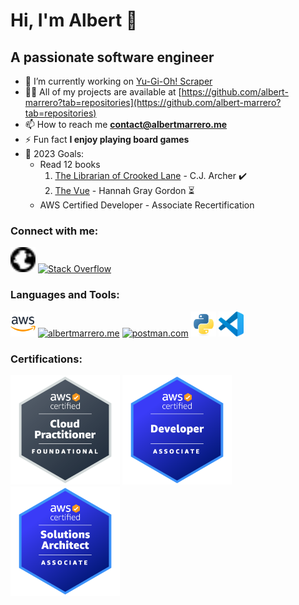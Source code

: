 # Hi, I'm Albert 👋

## A passionate software engineer

- 🔭 I’m currently working on [Yu-Gi-Oh! Scraper](https://github.com/albert-marrero/Yu-Gi-Oh-Scraper)
- 👨‍💻 All of my projects are available at [https://github.com/albert-marrero?tab=repositories](https://github.com/albert-marrero?tab=repositories)
- 📫 How to reach me **contact@albertmarrero.me**
- ⚡ Fun fact **I enjoy playing board games**
- 🥅 2023 Goals:
    * Read 12 books
        1. [The Librarian of Crooked Lane](https://www.goodreads.com/book/show/60054210-the-librarian-of-crooked-lane) - C.J. Archer ✔️
        2. [The Vue](https://www.goodreads.com/book/show/19385238-the-vu) - Hannah Gray Gordon ⏳ 
    * AWS Certified Developer - Associate Recertification

### Connect with me:

[<img alt="albertmarrero.me" width="40px" src="https://raw.githubusercontent.com/iconic/open-iconic/master/svg/globe.svg" />][website]
[<img alt="Stack Overflow" width="40px" src="https://raw.githubusercontent.com/rahuldkjain/github-profile-readme-generator/master/src/images/icons/Social/stack-overflow.svg" style="padding-right:10px;" />][stack-overflow]

### Languages and Tools:
[<img alt="albertmarrero.me" width="40px" src="https://raw.githubusercontent.com/devicons/devicon/master/icons/amazonwebservices/amazonwebservices-original-wordmark.svg" />][aws]
[<img alt="albertmarrero.me" width="40px" src="https://www.vectorlogo.zone/logos/git-scm/git-scm-icon.svg" />][git]
[<img alt="postman.com" width="40px" src="https://www.vectorlogo.zone/logos/getpostman/getpostman-icon.svg" />][postman]
[<img alt="python.org" width="40px" src="https://raw.githubusercontent.com/devicons/devicon/master/icons/python/python-original.svg" />][python]
[<img alt="code.visualstudio" width="40px" src="./icons/visual-studio-code/vscode.svg" />][visual-studio-code]

### Certifications:
[<img alt="aws-certified-cloud-practitioner" width="175px" src="./icons/aws-certified/aws-certified-cloud-practitioner.png" />][aws-certified-cloud-practitioner]
[<img alt="aws-certified-developer-associate" width="175px" src="./icons/aws-certified/aws-certified-developer-associate.png" />][aws-certified-developer-associate]
[<img alt="aws-certified-solutions-architect-associate" width="175px" src="./icons/aws-certified/aws-certified-solutions-architect-associate.png" />][aws-certified-solutions-architect-associate]

[connect-with-me]: # (Connect with me List)
[stack-overflow]: https://stackoverflow.com/users/9119769
[website]: https://albertmarrero.me

[languages-and-tools]: # (Languages and Tools)
[aws]: https://aws.amazon.com
[git]: https://git-scm.com
[postman]: https://postman.com
[python]: https://www.python.org
[visual-studio-code]: https://code.visualstudio.com

[certifications]: # (Certifications)
[aws-certified-cloud-practitioner]: https://www.credly.com/badges/05ea333b-72ae-45fa-b096-7b69df7fa340/public_url
[aws-certified-developer-associate]: https://www.credly.com/badges/a9551805-5edb-4d66-98f9-db598039e7d3/public_url
[aws-certified-solutions-architect-associate]: https://www.credly.com/badges/7039f5a6-bb79-4eec-8902-8b37f6d5b082/public_url
